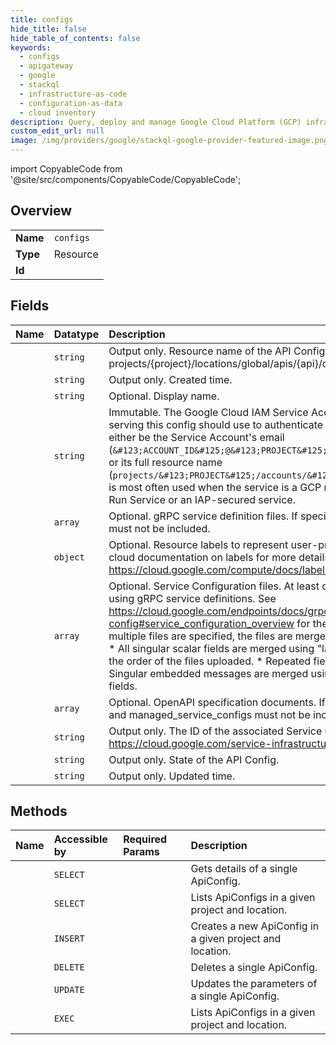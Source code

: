 ```yaml
---
title: configs
hide_title: false
hide_table_of_contents: false
keywords:
  - configs
  - apigateway
  - google    
  - stackql
  - infrastructure-as-code
  - configuration-as-data
  - cloud inventory
description: Query, deploy and manage Google Cloud Platform (GCP) infrastructure and resources using SQL
custom_edit_url: null
image: /img/providers/google/stackql-google-provider-featured-image.png
---
```


import CopyableCode from '@site/src/components/CopyableCode/CopyableCode';




## Overview
<table><tbody>
<tr><td><b>Name</b></td><td><code>configs</code></td></tr>
<tr><td><b>Type</b></td><td>Resource</td></tr>
<tr><td><b>Id</b></td><td><CopyableCode code="google.apigateway.configs" /></td></tr>
</tbody></table>

## Fields
| Name | Datatype | Description |
|:-----|:---------|:------------|
| <CopyableCode code="name" /> | `string` | Output only. Resource name of the API Config. Format: projects/&#123;project&#125;/locations/global/apis/&#123;api&#125;/configs/&#123;api_config&#125; |
| <CopyableCode code="createTime" /> | `string` | Output only. Created time. |
| <CopyableCode code="displayName" /> | `string` | Optional. Display name. |
| <CopyableCode code="gatewayServiceAccount" /> | `string` | Immutable. The Google Cloud IAM Service Account that Gateways serving this config should use to authenticate to other services. This may either be the Service Account's email (`&#123;ACCOUNT_ID&#125;@&#123;PROJECT&#125;.iam.gserviceaccount.com`) or its full resource name (`projects/&#123;PROJECT&#125;/accounts/&#123;UNIQUE_ID&#125;`). This is most often used when the service is a GCP resource such as a Cloud Run Service or an IAP-secured service. |
| <CopyableCode code="grpcServices" /> | `array` | Optional. gRPC service definition files. If specified, openapi_documents must not be included. |
| <CopyableCode code="labels" /> | `object` | Optional. Resource labels to represent user-provided metadata. Refer to cloud documentation on labels for more details. https://cloud.google.com/compute/docs/labeling-resources |
| <CopyableCode code="managedServiceConfigs" /> | `array` | Optional. Service Configuration files. At least one must be included when using gRPC service definitions. See https://cloud.google.com/endpoints/docs/grpc/grpc-service-config#service_configuration_overview for the expected file contents. If multiple files are specified, the files are merged with the following rules: * All singular scalar fields are merged using "last one wins" semantics in the order of the files uploaded. * Repeated fields are concatenated. * Singular embedded messages are merged using these rules for nested fields. |
| <CopyableCode code="openapiDocuments" /> | `array` | Optional. OpenAPI specification documents. If specified, grpc_services and managed_service_configs must not be included. |
| <CopyableCode code="serviceConfigId" /> | `string` | Output only. The ID of the associated Service Config ( https://cloud.google.com/service-infrastructure/docs/glossary#config). |
| <CopyableCode code="state" /> | `string` | Output only. State of the API Config. |
| <CopyableCode code="updateTime" /> | `string` | Output only. Updated time. |
## Methods
| Name | Accessible by | Required Params | Description |
|:-----|:--------------|:----------------|:------------|
| <CopyableCode code="get" /> | `SELECT` | <CopyableCode code="apisId, configsId, locationsId, projectsId" /> | Gets details of a single ApiConfig. |
| <CopyableCode code="list" /> | `SELECT` | <CopyableCode code="apisId, locationsId, projectsId" /> | Lists ApiConfigs in a given project and location. |
| <CopyableCode code="create" /> | `INSERT` | <CopyableCode code="apisId, locationsId, projectsId" /> | Creates a new ApiConfig in a given project and location. |
| <CopyableCode code="delete" /> | `DELETE` | <CopyableCode code="apisId, configsId, locationsId, projectsId" /> | Deletes a single ApiConfig. |
| <CopyableCode code="patch" /> | `UPDATE` | <CopyableCode code="apisId, configsId, locationsId, projectsId" /> | Updates the parameters of a single ApiConfig. |
| <CopyableCode code="_list" /> | `EXEC` | <CopyableCode code="apisId, locationsId, projectsId" /> | Lists ApiConfigs in a given project and location. |
